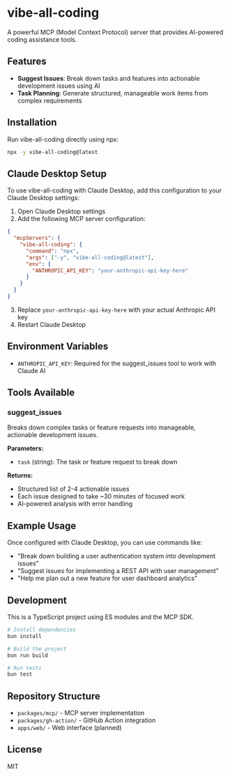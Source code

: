 # vibe-all-coding

A powerful MCP (Model Context Protocol) server that provides AI-powered coding assistance tools.

## Features

- **Suggest Issues**: Break down tasks and features into actionable development issues using AI
- **Task Planning**: Generate structured, manageable work items from complex requirements

## Installation

Run vibe-all-coding directly using npx:

```bash
npx -y vibe-all-coding@latest
```

## Claude Desktop Setup

To use vibe-all-coding with Claude Desktop, add this configuration to your Claude Desktop settings:

1. Open Claude Desktop settings
2. Add the following MCP server configuration:

```json
{
  "mcpServers": {
    "vibe-all-coding": {
      "command": "npx",
      "args": ["-y", "vibe-all-coding@latest"],
      "env": {
        "ANTHROPIC_API_KEY": "your-anthropic-api-key-here"
      }
    }
  }
}
```

3. Replace `your-anthropic-api-key-here` with your actual Anthropic API key
4. Restart Claude Desktop

## Environment Variables

- `ANTHROPIC_API_KEY`: Required for the suggest_issues tool to work with Claude AI

## Tools Available

### suggest_issues
Breaks down complex tasks or feature requests into manageable, actionable development issues.

**Parameters:**
- `task` (string): The task or feature request to break down

**Returns:**
- Structured list of 2-4 actionable issues
- Each issue designed to take ~30 minutes of focused work
- AI-powered analysis with error handling

## Example Usage

Once configured with Claude Desktop, you can use commands like:
- "Break down building a user authentication system into development issues"
- "Suggest issues for implementing a REST API with user management"
- "Help me plan out a new feature for user dashboard analytics"

## Development

This is a TypeScript project using ES modules and the MCP SDK.

```bash
# Install dependencies
bun install

# Build the project
bun run build

# Run tests
bun test
```

## Repository Structure

- `packages/mcp/` - MCP server implementation
- `packages/gh-action/` - GitHub Action integration
- `apps/web/` - Web interface (planned)

## License

MIT
